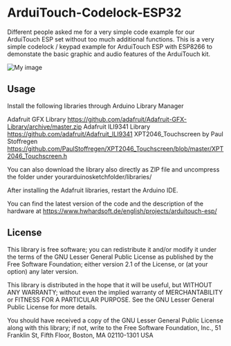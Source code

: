# ArduiTouch-Codelock-ESP32
Different people asked me for a very simple code example for our ArduiTouch ESP set without too much additional functions. This is a very simple codelock / keypad example for ArduiTouch ESP with ESP8266 to demonstate the basic graphic and audio features of the ArduiTouch kit.

![My image](https://user-images.githubusercontent.com/3049858/67164235-93095c00-f378-11e9-956e-67034d070ee8.jpg)


## Usage

Install the following libraries through Arduino Library Manager

Adafruit GFX Library https://github.com/adafruit/Adafruit-GFX-Library/archive/master.zip 
Adafruit ILI9341 Library https://github.com/adafruit/Adafruit_ILI9341 
XPT2046_Touchscreen by Paul Stoffregen https://github.com/PaulStoffregen/XPT2046_Touchscreen/blob/master/XPT2046_Touchscreen.h 

You can also download the library also directly as ZIP file and uncompress the folder under yourarduinosketchfolder/libraries/

After installing the Adafruit libraries, restart the Arduino IDE.

You can find the latest version of the code and the description of the hardware at https://www.hwhardsoft.de/english/projects/arduitouch-esp/

## License

This library is free software; you can redistribute it and/or modify it under the terms of the GNU Lesser General Public License as published by the Free Software Foundation; either version 2.1 of the License, or (at your option) any later version.

This library is distributed in the hope that it will be useful, but WITHOUT ANY WARRANTY; without even the implied warranty of MERCHANTABILITY or FITNESS FOR A PARTICULAR PURPOSE. See the GNU Lesser General Public License for more details.

You should have received a copy of the GNU Lesser General Public License along with this library; if not, write to the Free Software Foundation, Inc., 51 Franklin St, Fifth Floor, Boston, MA 02110-1301 USA
